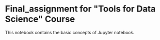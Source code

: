 # Final_assignment for "Tools for Data Science" Course

This notebook contains the basic concepts of Jupyter notebook.
